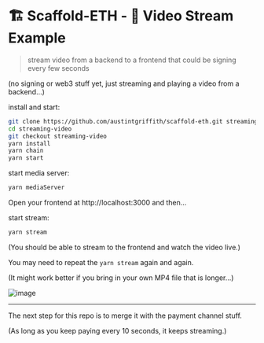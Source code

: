# 🏗 Scaffold-ETH - 🎥 Video Stream Example

> stream video from a backend to a frontend that could be signing every few seconds

(no signing or web3 stuff yet, just streaming and playing a video from a backend...)

install and start:

```bash
git clone https://github.com/austintgriffith/scaffold-eth.git streaming-video
cd streaming-video
git checkout streaming-video
yarn install
yarn chain
yarn start
```


start media server:
```bash
yarn mediaServer
```

Open your frontend at http://localhost:3000 and then...

start stream:
```bash
yarn stream
```

(You should be able to stream to the frontend and watch the video live.)

You may need to repeat the `yarn stream` again and again.

(It might work better if you bring in your own MP4 file that is longer...)

![image](https://user-images.githubusercontent.com/2653167/125209332-4143ec00-e255-11eb-8483-1fc675f227cc.png)


---

The next step for this repo is to merge it with the payment channel stuff.

(As long as you keep paying every 10 seconds, it keeps streaming.)
